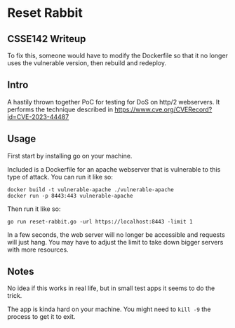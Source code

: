 # Reset Rabbit

## CSSE142 Writeup

To fix this, someone would have to modify the Dockerfile so that it no longer uses the vulnerable version, then rebuild and redeploy.

## Intro

A hastily thrown together PoC for testing for DoS on http/2 webservers. It performs the technique described in https://www.cve.org/CVERecord?id=CVE-2023-44487

## Usage

First start by installing go on your machine.

Included is a Dockerfile for an apache webserver that is vulnerable to this type of attack. You can run it like so:

    docker build -t vulnerable-apache ./vulnerable-apache
    docker run -p 8443:443 vulnerable-apache

Then run it like so:

    go run reset-rabbit.go -url https://localhost:8443 -limit 1

In a few seconds, the web server will no longer be accessible and requests will just hang. You may have to adjust the limit to take down bigger servers with more resources.

## Notes

No idea if this works in real life, but in small test apps it seems to do the trick.

The app is kinda hard on your machine. You might need to `kill -9` the process to get it to exit.
